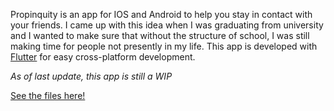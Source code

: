 Propinquity is an app for IOS and Android to help you stay in contact with your friends.
I came up with this idea when I was graduating from university and I wanted to make sure that without the structure of
school, I was still making time for people not presently in my life. This app is developed
with [Flutter](https://flutter.dev) for easy
cross-platform development.

_As of last update, this app is still a WIP_

[See the files here!](https://github.com/Propinquity-Labs/Propinquity)